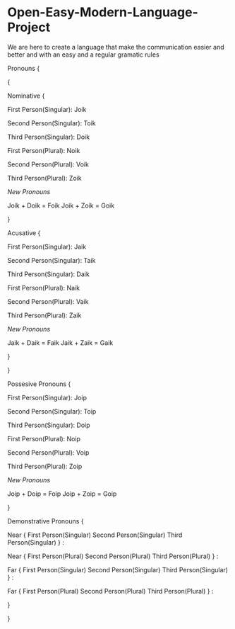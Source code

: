 # Open-Easy-Modern-Language-Project
We are here to create a language that make the communication easier and better and with an easy and a regular gramatic rules

Pronouns
{


{


Nominative {


First Person(Singular):
Joik

Second Person(Singular):
Toik

Third Person(Singular):
Doik

First Person(Plural):
Noik

Second Person(Plural):
Voik

Third Person(Plural):
Zoik

*New Pronouns*

Joik + Doik = Foik
Joik + Zoik = Goik


}


Acusative {


First Person(Singular):
Jaik

Second Person(Singular):
Taik

Third Person(Singular):
Daik

First Person(Plural):
Naik

Second Person(Plural):
Vaik

Third Person(Plural):
Zaik

*New Pronouns*

Jaik + Daik = Faik
Jaik + Zaik = Gaik

}

}


Possesive Pronouns {

First Person(Singular):
Joip

Second Person(Singular):
Toip

Third Person(Singular):
Doip

First Person(Plural):
Noip

Second Person(Plural):
Voip

Third Person(Plural):
Zoip

*New Pronouns*

Joip + Doip = Foip
Joip + Zoip = Goip

}


Demonstrative Pronouns {

Near
{ First Person(Singular)
  Second Person(Singular)
  Third Person(Singular) } : 


Near
{ First Person(Plural)
  Second Person(Plural)
  Third Person(Plural) } :


Far
{ First Person(Singular)
  Second Person(Singular)
  Third Person(Singular) } : 


Far
{ First Person(Plural)
  Second Person(Plural)
  Third Person(Plural) } :





}



}

